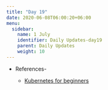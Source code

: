 ```yaml
---
title: "Day 19"
date: 2020-06-08T06:00:20+06:00
menu:
  sidebar:
    name: 1 July
    identifier: Daily Updates-day19
    parent: Daily Updates
    weight: 10
---
```



  

  
- References-
  
  - [Kubernetes for beginners](https://www.youtube.com/watch?v=l_lWfipUimk)


